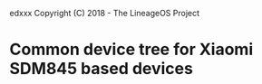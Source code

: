 edxxx 
Copyright (C) 2018 - The LineageOS Project

Common device tree for Xiaomi SDM845 based devices
==============
